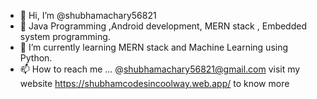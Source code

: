 - 👋 Hi, I’m @shubhamachary56821
- 👀 Java Programming ,Android development, MERN stack , Embedded system programming.
- 🌱 I’m currently learning MERN stack and Machine Learning using Python.
- 📫 How to reach me ... @shubhamachary56821@gmail.com
visit my website  https://shubhamcodesincoolway.web.app/ to know more

<!---
shubhamachary56821/shubhamachary56821 is a ✨ special ✨ repository because its `README.md` (this file) appears on your GitHub profile.
You can click the Preview link to take a look at your changes.
--->
